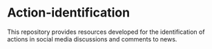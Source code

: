 # Action-identification
This repository provides resources developed for the identification of actions in social media discussions and comments to news.
